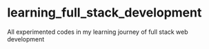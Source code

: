 # learning_full_stack_development
All experimented codes in my learning journey of full stack web development
